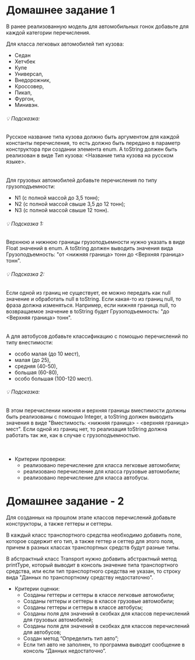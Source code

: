 # Домашнее задание 1

В ранее реализованную модель для автомобильных гонок добавьте для каждой категории перечисления.

Для класса легковых автомобилей тип кузова:

- Седан
- Хетчбек
- Купе
- Универсал,
- Внедорожник,
- Кроссовер,
- Пикап,
- Фургон,
- Минивэн.

###### 💡 Подсказка:
<aside>
Русское название типа кузова должно быть аргументом для каждой константы перечисления, то есть должно быть передано в параметр конструктора при создании элемента enum. А toString должен быть реализован в виде Тип кузова: <Название типа кузова на русском языке>.
</aside>
<br/>
<br/>
Для грузовых автомобилей добавьте перечисления по типу грузоподъемности:

- N1  (с полной массой до 3,5 тонн);
- N2  (с полной массой свыше 3,5 до 12 тонн);
- N3  (с полной массой свыше 12 тонн).

###### 💡 Подсказка 1:
<aside>
Верхнюю и нижнюю границы грузоподъемности нужно указать в виде Float значений в enum. А toString должен выводить значения вида Грузоподъемность: "от <нижняя граница> тонн до <Верхняя граница> тонн".
</aside>

###### 💡 Подсказка 2:
<aside>
Если одной из границ не существует, ее можно передать как null значение и обработать null в toString. Если какая-то из границ null, то фраза должна изменяться. Например, если нижняя граница null, то возвращаемое значение в toString будет Грузоподъемность: "до <Верхняя граница> тонн".
</aside>
<br/>
<br/>
А для автобусов добавьте классификацию с помощью перечислений по типу внестимости:

- особо малая (до 10 мест),
- малая (до 25),
- средняя (40-50),
- большая (60-80),
- особо большая (100-120 мест).

###### 💡 Подсказка:
<aside>
В этом перечислении нижняя и верхняя границы вместимости должны быть реализованы с помощью Integer, а toString должен выводить значения в виде
"Вместимость: <нижняя граница> - <верхняя граница> мест".
Если одной из границ нет, то реализация toString должна работать так же, как в случае с грузоподъемностью.
</aside>
<br/>
<br/>

- Критерии проверки:
  - реализовано перечисление для класса легковые автомобили;
  - реализовано перечисление для класса грузовые автомобили;
  - реализовано перечисление для класса автобусы.

# Домашнее задание - 2

Для созданных на прошлом этапе классов перечислений добавьте конструкторы, а также геттеры и сеттеры.

В каждый класс транспортного средства необходимо добавить поле, которое содержит его тип, а также геттер и сеттер для этого поля, причем в разных классах транспортных средств будут разные типы.

В абстрактный класс Transport нужно добавить абстрактный метод printType, который выводит в консоль значение типа транспортного средства, или если тип транспортного средства не указан, то строку вида "Данных по транспортному средству недостаточно".

- Критерии оценки:
  - Созданы геттеры и сеттеры в классе легковые автомобили;
  - Созданы геттеры и сеттеры в классе грузовые автомобили;
  - Созданы геттеры и сеттеры в классе автобусы;
  - Созданы поля для значений в скобках для классов перечислений для грузовых автомобилей;
  - Созданы поля для значений в скобках для классов перечислений для автобусов;
  - Создан метод “Определить тип авто”;
  - Если тип авто не заполнен, то программа выводит сообщение в консоль “Данных недостаточно”.